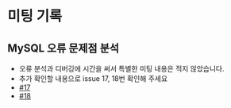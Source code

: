 # 미팅 기록

## MySQL 오류 문제점 분석

- 오류 분석과 디버깅에 시간을 써서 특별한 미팅 내용은 적지 않았습니다.
- 추가 확인할 내용으로 issue 17, 18번 확인해 주세요
- [#17](https://github.com/seongdongwon1/sign-up-system/issues/17)
- [#18](https://github.com/seongdongwon1/sign-up-system/issues/18)
